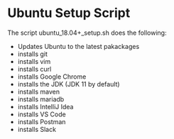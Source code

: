 # Ubuntu Setup Script
The script ubuntu\_18.04+\_setup.sh does the following:
- Updates Ubuntu to the latest pakackages
- installs git
- installs vim
- installs curl
- installs Google Chrome
- installs the JDK (JDK 11 by default)
- installs maven
- installs mariadb
- installs IntelliJ Idea
- installs VS Code
- installs Postman
- installs Slack

